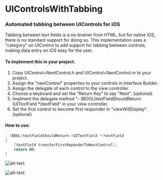 UIControlsWithTabbing
=====================

### Automated tabbing between UIControls for iOS

Tabbing between text fields is a no-brainer from HTML, but for native iOS, there is no standard support for doing so. This implementation uses a "category" on UIControl to add support for tabbing between controls, making data entry on iOS easy for the user.

#### To implement this in your project:

1. Copy UIControl+NextControl.h and UIControl+NextControl.m to your project.
2. Assign the "nextControl" properties to your controls in Interface Builder.
3. Assign the delegate of each control to the view controller.
4. Choose a keyboard and set the "Return Key" to say "Next". (optional)
5. Implment the delegate method "- (BOOL)textFieldShouldReturn:(UITextField *)textField" in your view controller.
6. Set the first control to become first responder in "viewWillDisplay". (optional)

#### How to use:

```objectivec
- (BOOL)textFieldShouldReturn:(UITextField *)textField
{
    [textField transferFirstReponderToNextControl];
    return NO;
}
```

![alt-text](https://raw.githubusercontent.com/picciano/UIControlsWithTabbing/master/docs/assign-in-storyboard.png "Assigning nextControl property in Interface Builder using Storyboards.")

![alt-text](https://raw.githubusercontent.com/picciano/UIControlsWithTabbing/master/docs/keyboard-and-return-key.png "Setting keyboard properties and return key.")

